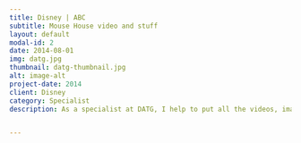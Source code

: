 ```yaml
---
title: Disney | ABC 
subtitle: Mouse House video and stuff
layout: default
modal-id: 2
date: 2014-08-01
img: datg.jpg
thumbnail: datg-thumbnail.jpg
alt: image-alt
project-date: 2014
client: Disney
category: Specialist
description: As a specialist at DATG, I help to put all the videos, images, and slideshows in to the streaming media apps for ABC, Freeform, Disney, Disney XD, and Disney Junior.  I also deal with onboarding new cable companies and troubleshooting issues with our CMSes.


---
```

